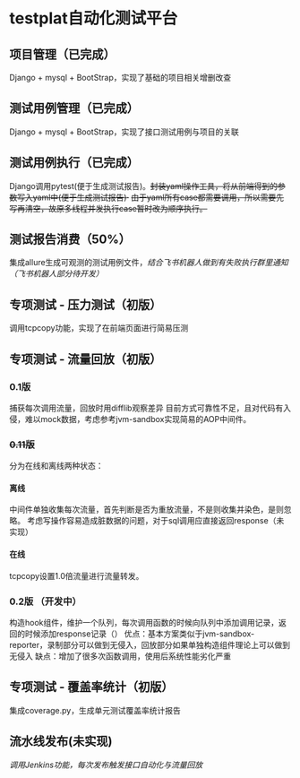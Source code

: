 # testplat自动化测试平台

## 项目管理（已完成）
Django + mysql + BootStrap，实现了基础的项目相关增删改查

## 测试用例管理（已完成）
Django + mysql + BootStrap，实现了接口测试用例与项目的关联

## 测试用例执行（已完成）
Django调用pytest(便于生成测试报告)。~~封装yaml操作工具，将从前端得到的参数写入yaml中(便于生成测试报告)·~~
~~由于yaml所有case都需要调用，所以需要先写再清空，故原多线程并发执行case暂时改为顺序执行。~~

## 测试报告消费（50%）
集成allure生成可观测的测试用例文件，*结合飞书机器人做到有失败执行群里通知（飞书机器人部分待开发）*

## 专项测试 - 压力测试（初版）
调用tcpcopy功能，实现了在前端页面进行简易压测

## 专项测试 - 流量回放（初版）
### 0.1版
捕获每次调用流量，回放时用difflib观察差异
目前方式可靠性不足，且对代码有入侵，难以mock数据，考虑参考jvm-sandbox实现简易的AOP中间件。

### ~~0.11版~~
分为在线和离线两种状态：
#### 离线
中间件单独收集每次流量，首先判断是否为重放流量，不是则收集并染色，是则忽略。
考虑写操作容易造成脏数据的问题，对于sql调用应直接返回response（未实现）
#### 在线
tcpcopy设置1.0倍流量进行流量转发。

### 0.2版 （开发中）
构造hook组件，维护一个队列，每次调用函数的时候向队列中添加调用记录，返回的时候添加response记录（）
优点：基本方案类似于jvm-sandbox-reporter，录制部分可以做到无侵入，回放部分如果单独构造组件理论上可以做到无侵入
缺点：增加了很多次函数调用，使用后系统性能劣化严重

## 专项测试 - 覆盖率统计（初版）
集成coverage.py，生成单元测试覆盖率统计报告

## 流水线发布(未实现)
*调用Jenkins功能，每次发布触发接口自动化与流量回放*

